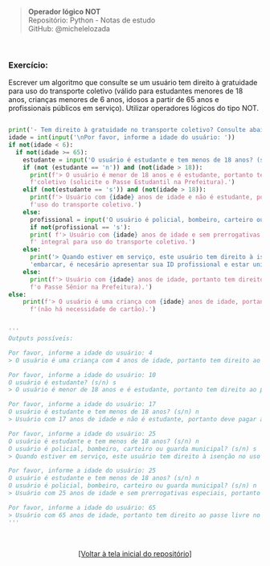 > **Operador lógico NOT**  
> Repositório: Python - Notas de estudo     
> GitHub: @michelelozada
&nbsp;
     
&nbsp;  
### Exercício:
Escrever um algoritmo que consulte se um usuário tem direito à gratuidade para uso do transporte coletivo (válido para
estudantes menores de 18 anos, crianças menores de 6 anos, idosos a partir de 65 anos e profissionais públicos em
serviço). Utilizar operadores lógicos do tipo NOT.  

```py

print('- Tem direito à gratuidade no transporte coletivo? Consulte abaixo para saber - ')
idade = int(input('\nPor favor, informe a idade do usuário: '))
if not(idade < 6):
  if not(idade >= 65):
    estudante = input('O usuário é estudante e tem menos de 18 anos? (s/n) ')
    if (not (estudante == 'n')) and (not(idade > 18)):
      print(f'> O usuário é menor de 18 anos e é estudante, portanto tem direito ao passe livre no transporte'
      f'coletivo (solicite o Passe Estudantil na Prefeitura).')
    elif (not(estudante == 's')) and (not(idade > 18)):
      print(f'> Usuário com {idade} anos de idade e não é estudante, portanto deve pagar a tarifa integral para '
      f'uso do transporte coletivo.')
    else:
      profissional = input('O usuário é policial, bombeiro, carteiro ou guarda municipal? (s/n) ')
      if not(profissional == 's'):
      print( f'> Usuário com {idade} anos de idade e sem prerrogativas especiais, portanto deve pagar a tarifa'
      f' integral para uso do transporte coletivo.')
    else:
      print('> Quando estiver em serviço, este usuário tem direito à isenção no uso do transporte coletivo (para '
      'embarcar, é necesário apresentar sua ID profissional e estar uniformizado).')
    else:
      print(f'> Usuário com {idade} anos de idade, portanto tem direito ao passe livre no transporte coletivo (solicite '
      f'o Passe Sênior na Prefeitura).')
else:
    print(f'> O usuário é uma criança com {idade} anos de idade, portanto tem direito ao passe livre no transporte coletivo '
      f'(não há necessidade de cartão).')


'''
Outputs possíveis:

Por favor, informe a idade do usuário: 4
> O usuário é uma criança com 4 anos de idade, portanto tem direito ao passe livre no transporte coletivo (não há necessidade de cartão).

Por favor, informe a idade do usuário: 10
O usuário é estudante? (s/n) s
> O usuário é menor de 18 anos e é estudante, portanto tem direito ao passe livre no transporte coletivo (solicite o Passe Estudantil na Prefeitura).

Por favor, informe a idade do usuário: 17
O usuário é estudante e tem menos de 18 anos? (s/n) n
> Usuário com 17 anos de idade e não é estudante, portanto deve pagar a tarifa integral para uso do transporte coletivo.

Por favor, informe a idade do usuário: 25
O usuário é estudante e tem menos de 18 anos? (s/n) n
O usuário é policial, bombeiro, carteiro ou guarda municipal? (s/n) s
> Quando estiver em serviço, este usuário tem direito à isenção no uso do transporte coletivo (para embarcar, é necesário apresentar sua ID profissional e estar uniformizado).

Por favor, informe a idade do usuário: 25
O usuário é estudante e tem menos de 18 anos? (s/n) n
O usuário é policial, bombeiro, carteiro ou guarda municipal? (s/n) n
> Usuário com 25 anos de idade e sem prerrogativas especiais, portanto deve pagar a tarifa integral para uso do transporte coletivo.

Por favor, informe a idade do usuário: 65
> Usuário com 65 anos de idade, portanto tem direito ao passe livre no transporte coletivo (solicite o Passe Sênior na Prefeitura).
'''
```

&nbsp;

<div align="center">
<a href="https://github.com/michelelozada/Python-Study-Notes">[Voltar à tela inicial do repositório]</a>
</div>